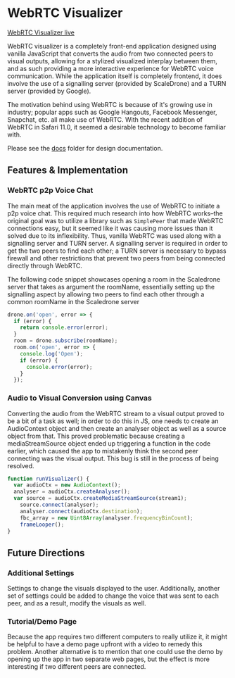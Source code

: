 # WebRTC Visualizer

[WebRTC Visualizer live][webRTCvisualizer]

WebRTC visualizer is a completely front-end application designed using vanilla JavaScript that converts the audio from two connected peers to visual outputs, allowing for a stylized visualized interplay between them, and as such providing a more interactive experience for WebRTC voice communication. While the application itself is completely frontend, it does involve the use of a signalling server (provided by ScaleDrone) and a TURN server (provided by Google).

The motivation behind using WebRTC is because of it's growing use in industry; popular apps such as Google Hangouts, Facebook Messenger, Snapchat, etc. all make use of WebRTC. With the recent addition of WebRTC in Safari 11.0, it seemed a desirable technology to become familiar with.

Please see the [docs][docs] folder for design documentation.

## Features & Implementation

### WebRTC p2p Voice Chat

The main meat of the application involves the use of WebRTC to initiate a p2p voice chat. This required much research into how WebRTC works–the original goal was to utilize a library such as `SimplePeer` that made WebRTC connections easy, but it seemed like it was causing more issues than it solved due to its inflexibility. Thus, vanilla WebRTC was used along with a signalling server and TURN server. A signalling server is required in order to get the two peers to find each other; a TURN server is necessary to bypass firewall and other restrictions that prevent two peers from being connected directly through WebRTC.

The following code snippet showcases opening a room in the Scaledrone server that takes as argument the roomName, essentially setting up the signalling aspect by allowing two peers to find each other through a common roomName in the Scaledrone server

```javascript
drone.on('open', error => {
  if (error) {
    return console.error(error);
  }
  room = drone.subscribe(roomName);
  room.on('open', error => {
    console.log('Open');
    if (error) {
      console.error(error);
    }
  });
```

### Audio to Visual Conversion using Canvas

Converting the audio from the WebRTC stream to a visual output proved to be a bit of a task as well; in order to do this in JS, one needs to create an AudioContext object and then create an analyser object as well as a source object from that. This proved problematic because creating a mediaStreamSource object ended up triggering a function in the code earlier, which caused the app to mistakenly think the second peer connecting was the visual output. This bug is still in the process of being resolved.

```javascript
function runVisualizer() {
  var audioCtx = new AudioContext();
  analyser = audioCtx.createAnalyser();
  var source = audioCtx.createMediaStreamSource(stream1);
	source.connect(analyser);
	analyser.connect(audioCtx.destination);
	fbc_array = new Uint8Array(analyser.frequencyBinCount);
	frameLooper();
}
```

## Future Directions

### Additional Settings
Settings to change the visuals displayed to the user. Additionally, another set of settings could be added to change the voice that was sent to each peer, and as a result, modify the visuals as well.

### Tutorial/Demo Page
Because the app requires two different computers to really utilize it, it might be helpful to have a demo page upfront with a video to remedy this problem. Another alternative is to mention that one could use the demo by opening up the app in two separate web pages, but the effect is more interesting if two different peers are connected.

[webRTCvisualizer]: https://alimhaq.github.io/webrtc-visualizer
[docs]: ./docs